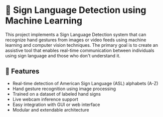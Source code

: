 # 🧠 Sign Language Detection using Machine Learning

This project implements a Sign Language Detection system that can recognize hand gestures from images or video feeds using machine learning and computer vision techniques. The primary goal is to create an assistive tool that enables real-time communication between individuals using sign language and those who don't understand it.


## 🚀 Features

- Real-time detection of American Sign Language (ASL) alphabets (A-Z)
- Hand gesture recognition using image processing
- Trained on a dataset of labeled hand signs
- Live webcam inference support
- Easy integration with GUI or web interface
- Modular and extendable architecture


